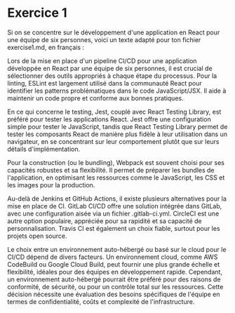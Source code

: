 # Exercice 1

Si on se concentre sur le développement d'une application en React pour une équipe de six personnes, voici un texte adapté pour ton fichier exercise1.md, en français :

Lors de la mise en place d'un pipeline CI/CD pour une application développée en React par une équipe de six personnes, il est crucial de sélectionner des outils appropriés à chaque étape du processus. Pour la linting, ESLint est largement utilisé dans la communauté React pour identifier les patterns problématiques dans le code JavaScript/JSX. Il aide à maintenir un code propre et conforme aux bonnes pratiques.

En ce qui concerne le testing, Jest, couplé avec React Testing Library, est préféré pour tester les applications React. Jest offre une configuration simple pour tester le JavaScript, tandis que React Testing Library permet de tester les composants React de manière plus fidèle à leur utilisation dans un navigateur, en se concentrant sur leur comportement plutôt que sur leurs détails d'implémentation.

Pour la construction (ou le bundling), Webpack est souvent choisi pour ses capacités robustes et sa flexibilité. Il permet de préparer les bundles de l'application, en optimisant les ressources comme le JavaScript, les CSS et les images pour la production.

Au-delà de Jenkins et GitHub Actions, il existe plusieurs alternatives pour la mise en place de CI. GitLab CI/CD offre une solution intégrée dans GitLab, avec une configuration aisée via un fichier .gitlab-ci.yml. CircleCI est une autre option populaire, appréciée pour sa rapidité et sa capacité de personnalisation. Travis CI est également un choix fiable, surtout pour les projets open source.

Le choix entre un environnement auto-hébergé ou basé sur le cloud pour le CI/CD dépend de divers facteurs. Un environnement cloud, comme AWS CodeBuild ou Google Cloud Build, peut fournir une plus grande échelle et flexibilité, idéales pour des équipes en développement rapide. Cependant, un environnement auto-hébergé pourrait être préféré pour des raisons de conformité, de sécurité, ou pour un contrôle total sur les ressources. Cette décision nécessite une évaluation des besoins spécifiques de l'équipe en termes de confidentialité, coûts et complexité de l'infrastructure.

